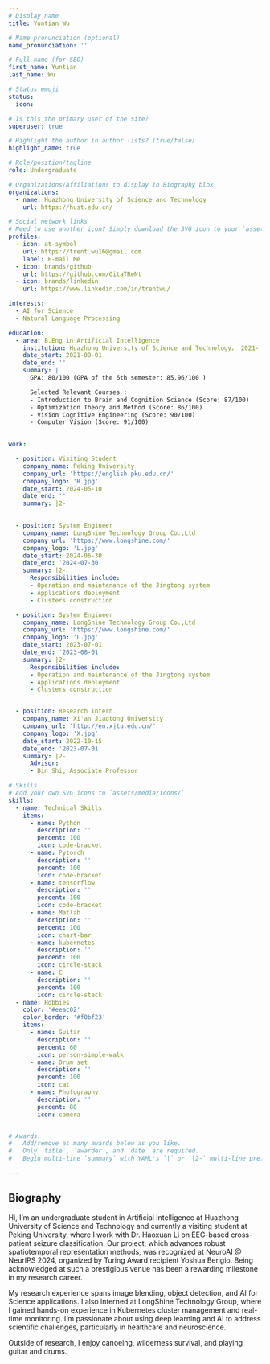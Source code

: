 ```yaml
---
# Display name
title: Yuntian Wu

# Name pronunciation (optional)
name_pronunciation: ''

# Full name (for SEO)
first_name: Yuntian
last_name: Wu

# Status emoji
status:
  icon: 

# Is this the primary user of the site?
superuser: true

# Highlight the author in author lists? (true/false)
highlight_name: true

# Role/position/tagline
role: Undergraduate

# Organizations/Affiliations to display in Biography blox
organizations:
  - name: Huazhong University of Science and Technology
    url: https://hust.edu.cn/

# Social network links
# Need to use another icon? Simply download the SVG icon to your `assets/media/icons/` folder.
profiles:
  - icon: at-symbol
    url: https://trent.wu16@gmail.com
    label: E-mail Me
  - icon: brands/github
    url: https://github.com/GitaTReNt
  - icon: brands/linkedin
    url: https://www.linkedin.com/in/trentwu/

interests:
  - AI for Science
  - Natural Language Processing

education:
  - area: B.Eng in Artificial Intelligence
    institution: Huazhong University of Science and Technology， 2021-
    date_start: 2021-09-01
    date_end: ''
    summary: |
      GPA: 80/100 (GPA of the 6th semester: 85.96/100 )

      Selected Relevant Courses :
      - Introduction to Brain and Cognition Science (Score: 87/100)
      - Optimization Theory and Method (Score: 86/100)
      - Vision Cognitive Engineering (Score: 90/100)
      - Computer Vision (Score: 91/100)
  

work:

  - position: Visiting Student
    company_name: Peking University
    company_url: 'https://english.pku.edu.cn/'
    company_logo: 'R.jpg'
    date_start: 2024-05-10
    date_end: ''
    summary: |2-
    

  - position: System Engineer
    company_name: LongShine Technology Group Co.,Ltd
    company_url: 'https://www.longshine.com/'
    company_logo: 'L.jpg'
    date_start: 2024-06-30
    date_end: '2024-07-30'
    summary: |2-
      Responsibilities include:
      - Operation and maintenance of the Jingtong system
      - Applications deployment
      - Clusters construction

  - position: System Engineer
    company_name: LongShine Technology Group Co.,Ltd
    company_url: 'https://www.longshine.com/'
    company_logo: 'L.jpg'
    date_start: 2023-07-01
    date_end: '2023-08-01'
    summary: |2-
      Responsibilities include:
      - Operation and maintenance of the Jingtong system
      - Applications deployment
      - Clusters construction


  - position: Research Intern
    company_name: Xi'an Jiaotong University
    company_url: 'http://en.xjtu.edu.cn/'
    company_logo: 'X.jpg'
    date_start: 2022-10-15
    date_end: '2023-07-01'
    summary: |2-
      Advisor:
      - Bin Shi, Associate Professor

# Skills
# Add your own SVG icons to `assets/media/icons/`
skills:
  - name: Technical Skills
    items:
      - name: Python
        description: ''
        percent: 100
        icon: code-bracket
      - name: Pytorch
        description: ''
        percent: 100
        icon: code-bracket
      - name: tensorflow
        description: ''
        percent: 100
        icon: code-bracket  
      - name: Matlab
        description: ''
        percent: 100
        icon: chart-bar
      - name: kubernetes
        description: ''
        percent: 100
        icon: circle-stack
      - name: C
        description: ''
        percent: 100
        icon: circle-stack
  - name: Hobbies
    color: '#eeac02'
    color_border: '#f0bf23'
    items:
      - name: Guitar
        description: ''
        percent: 60
        icon: person-simple-walk
      - name: Drum set
        description: ''
        percent: 100
        icon: cat
      - name: Photography
        description: ''
        percent: 80
        icon: camera


# Awards.
#   Add/remove as many awards below as you like.
#   Only `title`, `awarder`, and `date` are required.
#   Begin multi-line `summary` with YAML's `|` or `|2-` multi-line prefix and indent 2 spaces below.

---
```


## Biography

Hi, I’m an undergraduate student in Artificial Intelligence at Huazhong University of Science and Technology and currently a visiting student at Peking University, where I work with Dr. Haoxuan Li on EEG-based cross-patient seizure classification. Our project, which advances robust spatiotemporal representation methods, was recognized at NeuroAI @ NeurIPS 2024, organized by Turing Award recipient Yoshua Bengio. Being acknowledged at such a prestigious venue has been a rewarding milestone in my research career.

My research experience spans image blending, object detection, and AI for Science applications. I also interned at LongShine Technology Group, where I gained hands-on experience in Kubernetes cluster management and real-time monitoring. I’m passionate about using deep learning and AI to address scientific challenges, particularly in healthcare and neuroscience.

Outside of research, I enjoy canoeing, wilderness survival, and playing guitar and drums.